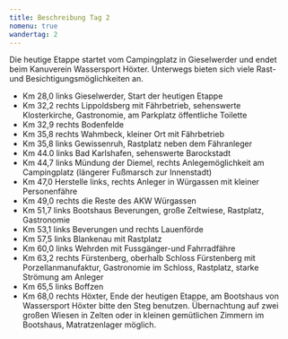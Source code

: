```yaml
---
title: Beschreibung Tag 2
nomenu: true
wandertag: 2
---
```


Die heutige Etappe startet vom Campingplatz in Gieselwerder und endet beim Kanuverein Wassersport Höxter. Unterwegs bieten sich viele Rast- und Besichtigungsmöglichkeiten an.  

- Km 28,0 links Gieselwerder, Start der heutigen Etappe
-	Km 32,2 rechts Lippoldsberg mit Fährbetrieb, sehenswerte Klosterkirche, Gastronomie, am Parkplatz öffentliche Toilette
-	Km 32,9 rechts Bodenfelde 
- Km 35,8 rechts Wahmbeck, kleiner Ort mit Fährbetrieb
- Km 35,8 links Gewissenruh, Rastplatz neben dem Fähranleger
-	Km 44.0 links Bad Karlshafen, sehenswerte Barockstadt 
-	Km 44,7 links Mündung der Diemel, rechts Anlegemöglichkeit am Campingplatz (längerer Fußmarsch zur Innenstadt)
-	Km 47,0 Herstelle links, rechts Anleger in Würgassen mit kleiner Personenfähre 
- Km 49,0 rechts die Reste des AKW Würgassen 
- Km 51,7 links Bootshaus Beverungen, große Zeltwiese, Rastplatz, Gastronomie
-	Km 53,1 links Beverungen und rechts Lauenförde 
-	Km 57,5 links Blankenau mit Rastplatz
-	Km 60,0 links Wehrden mit Fussgänger-und Fahrradfähre
- Km 63,2 rechts Fürstenberg, oberhalb Schloss Fürstenberg mit Porzellanmanufaktur, Gastronomie im Schloss, Rastplatz, starke Strömung am Anleger
-	Km 65,5 links Boffzen
-	Km 68,0 rechts Höxter, Ende der heutigen Etappe, am Bootshaus von Wassersport Höxter bitte den Steg benutzen. Übernachtung auf zwei großen Wiesen in Zelten oder in kleinen gemütlichen Zimmern im Bootshaus, Matratzenlager möglich.
